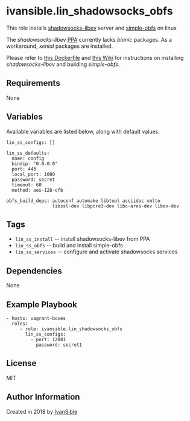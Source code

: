# ivansible.lin_shadowsocks_obfs

This role installs [shadowsocks-libev](https://github.com/shadowsocks/shadowsocks-libev#install-from-repository) server and [simple-obfs](https://github.com/shadowsocks/simple-obfs#intro) on linux

The _shadowsocks-libev_ [PPA](https://launchpad.net/~max-c-lv/+archive/ubuntu/shadowsocks-libev) currently lacks _bionic_ packages. As a workaround, _xenial_ packages are installed.

Please refer to [this Dockerfile](https://hub.docker.com/r/hongkongkiwi/shadowsocks-with-simple-obfs/) and [this Wiki](https://github.com/fconn/ss2ch/wiki/%D0%9D%D0%B0%D1%81%D1%82%D1%80%D0%BE%D0%B9%D0%BA%D0%B0-%D1%81%D0%B5%D1%80%D0%B2%D0%B5%D1%80%D0%B0-%D0%BD%D0%B0-%D0%B1%D0%B0%D0%B7%D0%B5-Ubuntu-16.04) for instructions on installing _shadowsocks-libev_ and building _simple-obfs_.


## Requirements

None


## Variables

Available variables are listed below, along with default values.

    lin_ss_configs: []

    lin_ss_defaults:
      name: config
      bindip: "0.0.0.0"
      port: 443
      local_port: 1080
      password: secret
      timeout: 60
      method: aes-128-cfb

    obfs_build_deps: autoconf automake libtool asciidoc xmlto
                     libssl-dev libpcre3-dev libc-ares-dev libev-dev


## Tags

- `lin_ss_install` -- install shadowsocks-libev from PPA
- `lin_ss_obfs` -- build and install simple-obfs
- `lin_ss_services` -- configure and activate shadowsocks services


## Dependencies

None


## Example Playbook

    - hosts: vagrant-boxes
      roles:
         - role: ivansible.lin_shadowsocks_obfs
           lin_ss_configs:
             - port: 12081
               password: secret1


## License

MIT

## Author Information

Created in 2018 by [IvanSible](https://github.com/ivansible)

